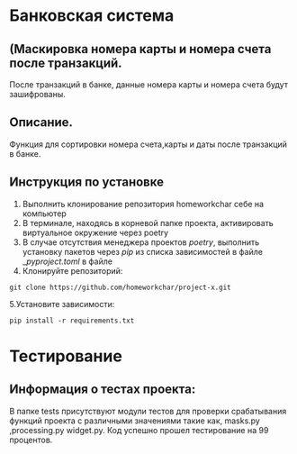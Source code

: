 # Банковская система
## (Маскировка номера карты и номера счета после транзакций.
После транзакций в банке, данные номера карты и номера счета будут зашифрованы.
## Описание.
Функция для сортировки номера счета,карты и даты после транзакций в банке.

## Инструкция по установке 

1. Выполнить клонирование репозитория homeworkchar себе на компьютер 
2. В терминале, находясь в корневой папке проекта, активировать виртуальное окружение через poetry 
3. В случае отсутствия менеджера проектов _poetry_, выполнить установку пакетов через _pip_ из списка зависимостей в файле __pyproject.toml_   в файле
4. Клонируйте репозиторий:
```
git clone https://github.com/homeworkchar/project-x.git
```
5.Установите зависимости:
```
pip install -r requirements.txt
```

# Тестирование
## Информация о тестах проекта:

В папке tests присутствуют модули тестов для проверки срабатывания функций проекта с различными значениями 
такие как, masks.py ,processing.py widget.py. Код успешно прошел тестирование на 99 процентов.